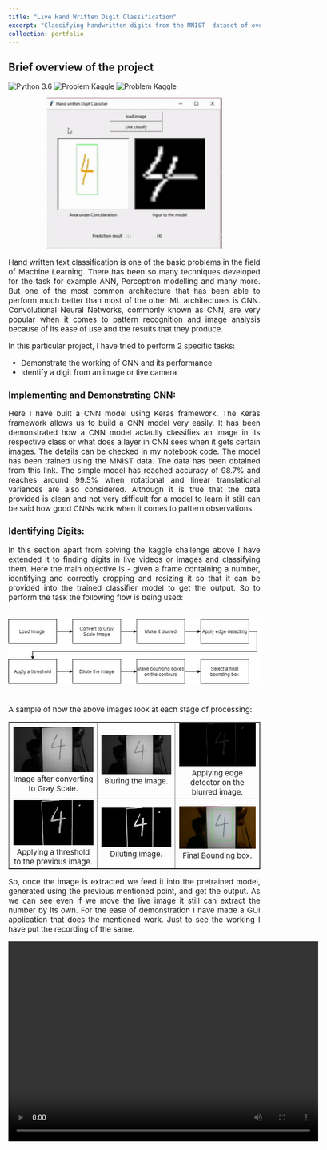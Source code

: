 ```yaml
---
title: "Live Hand Written Digit Classification"
excerpt: "Classifying handwritten digits from the MNIST  dataset of over 60000 images and achieving an accuracy of over 99.4%"
collection: portfolio
---
```


## Brief overview of the project

![Python 3.6](https://img.shields.io/badge/Python-3.6-brightgreen.svg)    ![Problem Kaggle](https://img.shields.io/badge/Problem-Vision-blue.svg)     ![Problem Kaggle](https://img.shields.io/badge/Data-Kaggle-orange.svg)
<center>
<img src="/images/lhwdc/hwdc.gif" alt="centered image" width="350">
 </center>
<p style = "font-weight: 400; font-size: 15px;" align="justify">Hand written text classification is one of the basic problems in the field of Machine Learning. There has been so many techniques developed for the task for example ANN, Perceptron modelling and many more. But one of the most common architecture that has been able to perform much better than most of the other ML architectures is CNN. Convolutional Neural Networks, commonly known as CNN, are very popular when it comes to pattern recognition and image analysis because of its ease of use and the results that they produce. </p>

<div style = "font-weight: 400; font-size: 15px;">
In this particular project, I have tried to perform 2 specific tasks:
  <ul>
    <li> Demonstrate the working of CNN and its performance</li>
    <li> Identify a digit from an image or live camera</li>
  </ul>
</div>

<div style = "font-weight: 400; font-size: 15px;">
   <h3> Implementing and Demonstrating CNN: </h3>
    <p style = "font-weight: 400; font-size: 15px;" align="justify"> Here I have built a CNN model using Keras framework. The Keras framework allows us to build a CNN model very easily. It has been demonstrated how a CNN model actaully classifies an image in its respective class or what does a layer in CNN sees when it gets certain images. The details can be checked in <a href="https://www.kaggle.com/dbardhan/beginners-guide-to-cnns-99-47" style="text-decoration:none;">my notebook code</a>. The model has been trained using the MNIST data. The data has been obtained from <a href="https://www.kaggle.com/c/digit-recognizer/data" style="text-decoration:none;">this</a> link. The simple model has reached accuracy of 98.7% and reaches around 99.5% when rotational and linear translational variances are also considered. Although it is true that the data provided is clean and not very difficult for a model to learn it still can be said how good CNNs work when it comes to pattern observations.</p>
 
   <h3> Identifying Digits: </h3>
    <p style = "font-weight: 400; font-size: 15px;" align="justify"> In this section apart from solving the <a href="https://www.kaggle.com/c/digit-recognizer" style="text-decoration:none;">kaggle challenge</a> above I have extended it to finding digits in live videos or images and classifying them. Here the main objective is - given a frame containing a number, identifying and correctly cropping and resizing it so that it can be provided into the trained classifier model to get the output. So to perform the task the following flow is being used:<br><br>
<center>
    <img src="/images/lhwdc/flowchart.jpg" alt="centered image">
 </center>
    <br>
 <br>
    A sample of how the above images look at each stage of processing:
 <br>
 
  <table width="600" border="1" cellpadding="5">
   <tr>
   <td align="center" valign="center">
   <img src="/images/lhwdc/4/gray.jpg" alt="description here" />
   <br />
   Image after converting to Gray Scale.
   </td>
   
   <td align="center" valign="center">
   <img src="/images/lhwdc/4/blur.jpg" alt="description here" />
   <br />
   Bluring the image.
   </td>
   
   <td align="center" valign="center">
   <img src="/images/lhwdc/4/edge.jpg" alt="description here" />
   <br />
   Applying edge detector on the blurred image.
   </td>

   </tr>
   <tr>
 
   <td align="center" valign="center">
   <img src="/images/lhwdc/4/thresh.jpg" alt="description here" />
   <br />
   Applying a threshold to the previous image.
   </td>

   <td align="center" valign="center">
   <img src="/images/lhwdc/4/dil.jpg" alt="description here" />
   <br />
   Diluting image.
   </td>
   
   <td align="center" valign="center">
   <img src="/images/lhwdc/4/bbox.jpg" alt="description here" />
   <br />
   Final Bounding box.
   </td>

   </tr>
   </table>
  <!--
  <img src="/images/lhwdc/4/gray.jpg" alt="centered image" width="300">
  <figcaption>Fig - Image after converting to Gray Scale</figcaption><br>
  <img src="/images/lhwdc/4/blur.jpg" alt="centered image" width="300">
  <figcaption>Fig - Bluring the image</figcaption><br>
  <img src="/images/lhwdc/4/edge.jpg" alt="centered image" width="300">
  <figcaption>Fig - Applying edge detector on the blurred image</figcaption><br>
  <img src="/images/lhwdc/4/thresh.jpg" alt="centered image" width="300">
  <figcaption>Fig - Applying a threshold to the previous image</figcaption><br>
  <img src="/images/lhwdc/4/dil.jpg" alt="centered image" width="300">
  <figcaption>Fig - Diluting image</figcaption><br>
  <img src="/images/lhwdc/4/bbox.jpg" alt="centered image" width="300">
  <figcaption>Fig - Final Bounding box</figcaption><br>
  -->


  <p style = "font-weight: 400; font-size: 15px;" align="justify">So, once the image is extracted we feed it into the pretrained model, generated using the previous mentioned point, and get the output. As we can see even if we move the live image it still can extract the number by its own. For the ease of demonstration I have made a GUI application that does the mentioned work. Just to see the working I have put the recording of the same.</p>
      <video  style="text-align:center" width="620" height="400" controls>
      <source src="/images/lhwdc/hwdc.mp4" type="video/mp4">
      Your browser does not support the video tag.
      </video>
    </p>
 </div>
